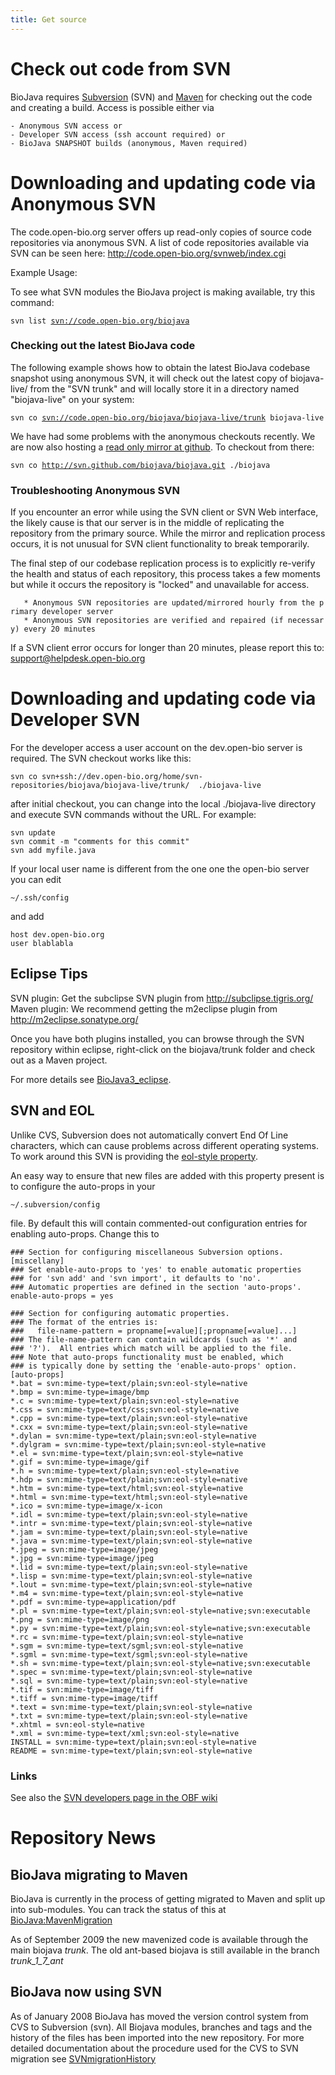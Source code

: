 ```yaml
---
title: Get source
---
```


Check out code from SVN
=======================

BioJava requires [Subversion](http://subversion.tigris.org/) (SVN) and
[Maven](http://maven.apache.org/) for checking out the code and creating
a build. Access is possible either via

`- Anonymous SVN access or`  
`- Developer SVN access (ssh account required) or`  
`- BioJava SNAPSHOT builds (anonymous, Maven required)`

Downloading and updating code via Anonymous SVN
===============================================

The code.open-bio.org server offers up read-only copies of source code
repositories via anonymous SVN. A list of code repositories available
via SVN can be seen here: <http://code.open-bio.org/svnweb/index.cgi>

Example Usage:

To see what SVN modules the BioJava project is making available, try
this command:

`svn list `[`svn://code.open-bio.org/biojava`](svn://code.open-bio.org/biojava)

### Checking out the latest BioJava code

The following example shows how to obtain the latest BioJava codebase
snapshot using anonymous SVN, it will check out the latest copy of
biojava-live/ from the "SVN trunk" and will locally store it in a
directory named "biojava-live" on your system:

`svn co `[`svn://code.open-bio.org/biojava/biojava-live/trunk`](svn://code.open-bio.org/biojava/biojava-live/trunk)` biojava-live`

We have had some problems with the anonymous checkouts recently. We are
now also hosting a [read only mirror at
github](http://github.com/biojava/biojava). To checkout from there:

`svn co `[`http://svn.github.com/biojava/biojava.git`](http://svn.github.com/biojava/biojava.git)` ./biojava`

### Troubleshooting Anonymous SVN

If you encounter an error while using the SVN client or SVN Web
interface, the likely cause is that our server is in the middle of
replicating the repository from the primary source. While the mirror and
replication process occurs, it is not unusual for SVN client
functionality to break temporarily.

The final step of our codebase replication process is to explicitly
re-verify the health and status of each repository, this process takes a
few moments but while it occurs the repository is "locked" and
unavailable for access.

`   * Anonymous SVN repositories are updated/mirrored hourly from the primary developer server`  
`   * Anonymous SVN repositories are verified and repaired (if necessary) every 20 minutes `

If a SVN client error occurs for longer than 20 minutes, please report
this to: support@helpdesk.open-bio.org

Downloading and updating code via Developer SVN
===============================================

For the developer access a user account on the dev.open-bio server is
required. The SVN checkout works like this:

`svn co svn+ssh://dev.open-bio.org/home/svn-repositories/biojava/biojava-live/trunk/  ./biojava-live`

after initial checkout, you can change into the local ./biojava-live
directory and execute SVN commands without the URL. For example:

`svn update`  
`svn commit -m "comments for this commit"`  
`svn add myfile.java`

If your local user name is different from the one one the open-bio
server you can edit

`~/.ssh/config`

and add

`host dev.open-bio.org`  
`user blablabla`

Eclipse Tips
------------

SVN plugin: Get the subclipse SVN plugin from
[<http://subclipse.tigris.org/>](http://subclipse.tigris.org/) Maven
plugin: We recommend getting the m2eclipse plugin from
[<http://m2eclipse.sonatype.org/>](http://m2eclipse.sonatype.org/)

Once you have both plugins installed, you can browse through the SVN
repository within eclipse, right-click on the biojava/trunk folder and
check out as a Maven project.

For more details see [BioJava3\_eclipse](BioJava3_eclipse "wikilink").

SVN and EOL
-----------

Unlike CVS, Subversion does not automatically convert End Of Line
characters, which can cause problems across different operating systems.
To work around this SVN is providing the [eol-style
property](http://svnbook.red-bean.com/en/1.1/ch07s02.html#svn-ch-7-sect-2.3.5).

An easy way to ensure that new files are added with this property
present is to configure the auto-props in your

`~/.subversion/config `

file. By default this will contain commented-out configuration entries
for enabling auto-props. Change this to

    ### Section for configuring miscellaneous Subversion options.
    [miscellany]
    ### Set enable-auto-props to 'yes' to enable automatic properties
    ### for 'svn add' and 'svn import', it defaults to 'no'.
    ### Automatic properties are defined in the section 'auto-props'.
    enable-auto-props = yes

    ### Section for configuring automatic properties.
    ### The format of the entries is:
    ###   file-name-pattern = propname[=value][;propname[=value]...]
    ### The file-name-pattern can contain wildcards (such as '*' and
    ### '?').  All entries which match will be applied to the file.
    ### Note that auto-props functionality must be enabled, which
    ### is typically done by setting the 'enable-auto-props' option.
    [auto-props]
    *.bat = svn:mime-type=text/plain;svn:eol-style=native
    *.bmp = svn:mime-type=image/bmp
    *.c = svn:mime-type=text/plain;svn:eol-style=native
    *.css = svn:mime-type=text/css;svn:eol-style=native
    *.cpp = svn:mime-type=text/plain;svn:eol-style=native
    *.cxx = svn:mime-type=text/plain;svn:eol-style=native
    *.dylan = svn:mime-type=text/plain;svn:eol-style=native
    *.dylgram = svn:mime-type=text/plain;svn:eol-style=native
    *.el = svn:mime-type=text/plain;svn:eol-style=native
    *.gif = svn:mime-type=image/gif
    *.h = svn:mime-type=text/plain;svn:eol-style=native
    *.hdp = svn:mime-type=text/plain;svn:eol-style=native
    *.htm = svn:mime-type=text/html;svn:eol-style=native
    *.html = svn:mime-type=text/html;svn:eol-style=native
    *.ico = svn:mime-type=image/x-icon
    *.idl = svn:mime-type=text/plain;svn:eol-style=native
    *.intr = svn:mime-type=text/plain;svn:eol-style=native
    *.jam = svn:mime-type=text/plain;svn:eol-style=native
    *.java = svn:mime-type=text/plain;svn:eol-style=native
    *.jpeg = svn:mime-type=image/jpeg
    *.jpg = svn:mime-type=image/jpeg
    *.lid = svn:mime-type=text/plain;svn:eol-style=native
    *.lisp = svn:mime-type=text/plain;svn:eol-style=native
    *.lout = svn:mime-type=text/plain;svn:eol-style=native
    *.m4 = svn:mime-type=text/plain;svn:eol-style=native
    *.pdf = svn:mime-type=application/pdf
    *.pl = svn:mime-type=text/plain;svn:eol-style=native;svn:executable
    *.png = svn:mime-type=image/png
    *.py = svn:mime-type=text/plain;svn:eol-style=native;svn:executable
    *.rc = svn:mime-type=text/plain;svn:eol-style=native
    *.sgm = svn:mime-type=text/sgml;svn:eol-style=native
    *.sgml = svn:mime-type=text/sgml;svn:eol-style=native
    *.sh = svn:mime-type=text/plain;svn:eol-style=native;svn:executable
    *.spec = svn:mime-type=text/plain;svn:eol-style=native
    *.sql = svn:mime-type=text/plain;svn:eol-style=native
    *.tif = svn:mime-type=image/tiff
    *.tiff = svn:mime-type=image/tiff
    *.text = svn:mime-type=text/plain;svn:eol-style=native
    *.txt = svn:mime-type=text/plain;svn:eol-style=native
    *.xhtml = svn:eol-style=native
    *.xml = svn:mime-type=text/xml;svn:eol-style=native
    INSTALL = svn:mime-type=text/plain;svn:eol-style=native
    README = svn:mime-type=text/plain;svn:eol-style=native

### Links

See also the [SVN developers page in the OBF
wiki](http://www.open-bio.org/wiki/SVN-Developers)

Repository News
===============

BioJava migrating to Maven
--------------------------

BioJava is currently in the process of getting migrated to Maven and
split up into sub-modules. You can track the status of this at
<BioJava:MavenMigration>

As of September 2009 the new mavenized code is available through the
main biojava *trunk*. The old ant-based biojava is still available in
the branch *trunk\_1\_7\_ant*

BioJava now using SVN
---------------------

As of January 2008 BioJava has moved the version control system from CVS
to Subversion (svn). All Biojava modules, branches and tags and the
history of the files has been imported into the new repository. For more
detailed documentation about the procedure used for the CVS to SVN
migration see [SVNmigrationHistory](SVNmigrationHistory "wikilink")
